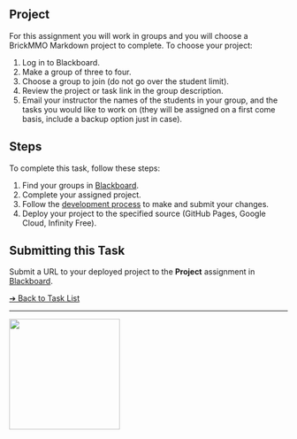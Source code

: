 <style>@import url("//readme.codeadam.ca/readme.css");</style>

## Project

For this assignment you will work in groups and you will choose a BrickMMO Markdown project to complete. To choose your project:

1. Log in to Blackboard.
2. Make a group of three to four.
3. Choose a group to join (do not go over the student limit).
4. Review the project or task link in the group description.
5. Email your instructor the names of the students in your group, and the tasks you would like to work on (they will be assigned on a first come basis, include a backup option just in case).

## Steps

To complete this task, follow these steps:

1. Find your groups in [Blackboard](https://learn.humber.ca/).
2. Complete your assigned project.
3. Follow the [development process](development-process) to make and submit your changes.
4. Deploy your project to the specified source (GitHub Pages, Google Cloud, Infinity Free).

## Submitting this Task

Submit a URL to your deployed project to the **Project** assignment in [Blackboard](https://learn.humber.ca/).

[&#10132; Back to Task List](/)

---

<a href="https://brickmmo.com">
<img src="https://cdn.brickmmo.com/images@1.0.0/brickmmo-logo-coloured-horizontal.png" width="200">
</a>

<script src="https://cdn.brickmmo.com/bar@1.0.0/bar.js"></script>
